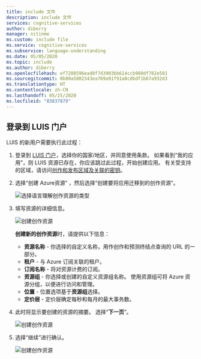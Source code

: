 ```yaml
---
title: include 文件
description: include 文件
services: cognitive-services
author: diberry
manager: nitinme
ms.custom: include file
ms.service: cognitive-services
ms.subservice: language-understanding
ms.date: 05/05/2020
ms.topic: include
ms.author: diberry
ms.openlocfilehash: ef7208596ead8f7d3903bb614ccb980df782e581
ms.sourcegitcommit: 0b80a5802343ea769a91f91a8cdbdf1b67a932d3
ms.translationtype: HT
ms.contentlocale: zh-CN
ms.lasthandoff: 05/25/2020
ms.locfileid: "83837879"
---
```

## <a name="sign-in-to-luis-portal"></a>登录到 LUIS 门户

LUIS 的新用户需要执行此过程：

1. 登录到 [LUIS 门户](https://www.luis.ai)，选择你的国家/地区，并同意使用条款。 如果看到“我的应用”，则 LUIS 资源已存在，你应该跳过此过程，开始创建应用。 有关受支持的区域，请访问[创作和发布区域及关联的密钥](https://docs.microsoft.com/azure/cognitive-services/luis/luis-reference-regions)。

1. 选择“创建 Azure资源” ，然后选择“创建要将应用迁移到的创作资源”。

    ![选择语言理解创作资源的类型](../media/luis-how-to-azure-subscription/sign-in-create-resource.png)

1. 填写资源的详细信息。

    ![创建创作资源](../media/migrate-authoring-key/choose-authoring-resource-form.png)

    **创建新的创作资源**时，请提供以下信息：

    * **资源名称** - 你选择的自定义名称，用作创作和预测终结点查询的 URL 的一部分。
    * **租户** - 与 Azure 订阅关联的租户。
    * **订阅名称** - 将对资源计费的订阅。
    * **资源组** - 你选择或创建的自定义资源组名称。 使用资源组可将 Azure 资源分组，以便进行访问和管理。
    * **位置** - 位置选项基于**资源组**选择。
    * **定价层** - 定价层确定每秒和每月的最大事务数。

1. 此时将显示要创建的资源的摘要。 选择“**下一页**”。

    ![创建创作资源](../media/sign-in/sign-in-confirm-key-selection.png)

1. 选择“继续”进行确认。

    ![创建创作资源](../media/sign-in/sign-in-confirm-continue.png)
